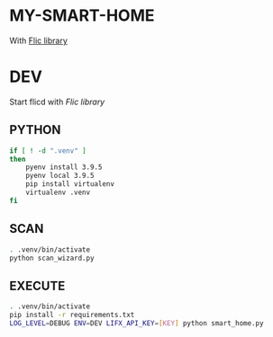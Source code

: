 MY-SMART-HOME
=============

With [Flic library](https://github.com/50ButtonsEach/fliclib-linux-hci)

# DEV

Start flicd with *Flic library*

## PYTHON

```bash
if [ ! -d ".venv" ]
then
    pyenv install 3.9.5
    pyenv local 3.9.5 
    pip install virtualenv
    virtualenv .venv
fi
```

## SCAN

```bash
. .venv/bin/activate
python scan_wizard.py
```

## EXECUTE

```bash
. .venv/bin/activate
pip install -r requirements.txt
LOG_LEVEL=DEBUG ENV=DEV LIFX_API_KEY=[KEY] python smart_home.py
```